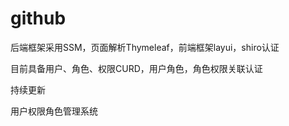 # github
后端框架采用SSM，页面解析Thymeleaf，前端框架layui，shiro认证

目前具备用户、角色、权限CURD，用户角色，角色权限关联认证

持续更新

用户权限角色管理系统


